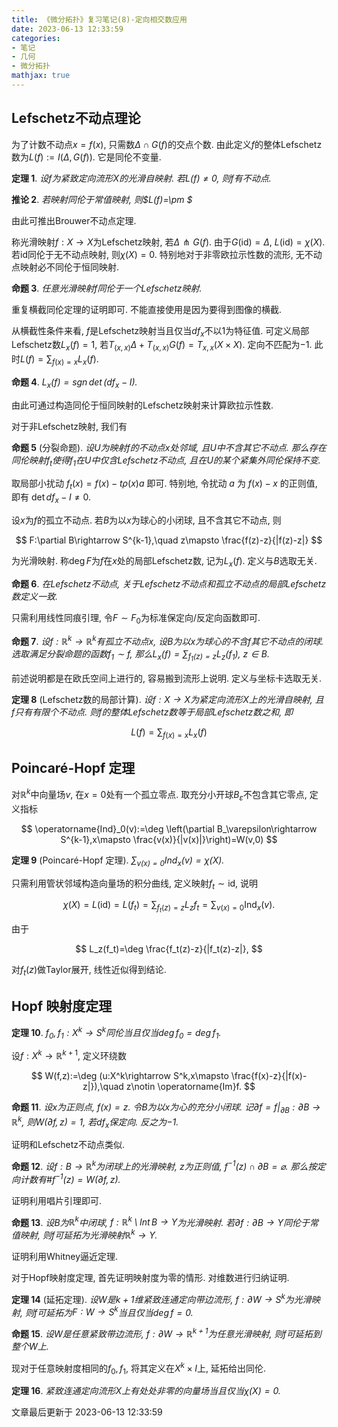```yaml
---
title: 《微分拓扑》复习笔记(8)-定向相交数应用
date: 2023-06-13 12:33:59
categories: 
- 笔记
- 几何
- 微分拓扑
mathjax: true
---
```


## Lefschetz不动点理论

为了计数不动点$x=f(x),$ 只需数$\Delta\cap G(f)$的交点个数.
由此定义$f$的整体Lefschetz数为$L(f):=I(\Delta,G(f)).$ 它是同伦不变量.

**定理 1**. *设$f$为紧致定向流形$X$的光滑自映射. 若$L(f)\neq 0,$ 则$f$有不动点.* 

**推论 2**. *若映射同伦于常值映射, 则$L(f)=\pm $* 

由此可推出Brouwer不动点定理.

称光滑映射$f:X\rightarrow X$为Lefschetz映射, 若$\Delta\pitchfork G(f).$
由于$G(\mathrm{id})=\Delta,$ $L(\mathrm{id})=\chi(X).$
若$\mathrm{id}$同伦于无不动点映射, 则$\chi(X)=0.$
特别地对于非零欧拉示性数的流形, 无不动点映射必不同伦于恒同映射.

**命题 3**. *任意光滑映射$f$同伦于一个Lefschetz映射.* 

重复横截同伦定理的证明即可. 不能直接使用是因为要得到图像的横截.

从横截性条件来看, $f$是Lefschetz映射当且仅当$df_x$不以$1$为特征值.
可定义局部Lefschetz数$L_x(f)=1,$
若$T_{(x,x)}\Delta+T_{(x,x)}G(f)=T_{x,x}(X\times X).$ 定向不匹配为$-1.$
此时$L(f)=\sum_{f(x)=x}L_x(f).$

**命题 4**. *$L_x(f)=\operatorname{sgn}\det(df_x-I).$* 

由此可通过构造同伦于恒同映射的Lefschetz映射来计算欧拉示性数.

对于非Lefschetz映射, 我们有

**命题 5** (分裂命题). *设$U$为映射$f$的不动点$x$处邻域, 且$U$中不含其它不动点. 那么存在同伦映射$f_t$使得$f_1$在$U$中仅含Lefschetz不动点, 且在$U$的某个紧集外同伦保持不变.* 

取局部小扰动 $f_t(x)=f(x)-t\rho(x) a$ 即可. 特别地, 令扰动 $a$ 为
$f(x)-x$ 的正则值, 即有 $\det df_x-I\neq 0.$

设$x$为$f$的孤立不动点. 若$B$为以$x$为球心的小闭球, 且不含其它不动点, 则


$$
F:\partial B\rightarrow S^{k-1},\quad z\mapsto \frac{f(z)-z}{|f(z)-z|}
$$


为光滑映射. 称$\deg F$为$f$在$x$处的局部Lefschetz数, 记为$L_x(f).$
定义与$B$选取无关.

**命题 6**. *在Lefschetz不动点, 关于Lefschetz不动点和孤立不动点的局部Lefschetz数定义一致.* 

只需利用线性同痕引理, 令$F\sim F_0$为标准保定向/反定向函数即可.

**命题 7**. *设$f:\mathbb{R}^k\rightarrow \mathbb{R}^k$有孤立不动点$x$, 设$B$为以$x$为球心的不含$f$其它不动点的闭球. 选取满足分裂命题的函数$f_1\sim f,$ 那么$L_x(f)=\sum_{f_1(z)=z}L_z(f_1),$ $z\in B.$* 

前述说明都是在欧氏空间上进行的, 容易搬到流形上说明.
定义与坐标卡选取无关.

**定理 8** (Lefschetz数的局部计算). *设$f:X\rightarrow X$为紧定向流形$X$上的光滑自映射, 且$f$只有有限个不动点. 则$f$的整体Lefschetz数等于局部Lefschetz数之和, 即* 



$$
L(f)=\sum_{f(x)=x}L_x(f)
$$



## Poincaré-Hopf 定理

对$\mathbb{R}^k$中向量场$v,$ 在$x=0$处有一个孤立零点.
取充分小开球$B_\varepsilon$不包含其它零点, 定义指标


$$
\operatorname{Ind}_0(v):=\deg \left(\partial B_\varepsilon\rightarrow S^{k-1},x\mapsto \frac{v(x)}{|v(x)|}\right)=W(v,0)
$$



**定理 9** (Poincaré-Hopf 定理). *$\sum_{v(x)=0} \operatorname{Ind}_x(v)=\chi(X).$* 

只需利用管状邻域构造向量场的积分曲线, 定义映射$f_t\sim \mathrm{id},$
说明


$$
\chi(X)=L(\mathrm{id})=L(f_t)=\sum_{f_t(z)=z} L_{z}f_t=\sum_{v(x)=0} \operatorname{Ind}_x(v).
$$


由于 

$$
L_z(f_t)=\deg \frac{f_t(z)-z}{|f_t(z)-z|},
$$


对$f_t(z)$做Taylor展开, 线性近似得到结论.

## Hopf 映射度定理

**定理 10**. *$f_0,f_1:X^k\rightarrow S^k$同伦当且仅当$\deg f_0=\deg f_1.$* 

设$f:X^k\rightarrow \mathbb{R}^{k+1},$ 定义环绕数


$$
W(f,z):=\deg (u:X^k\rightarrow S^k,x\mapsto \frac{f(x)-z}{|f(x)-z|}),\quad z\notin \operatorname{Im}f.
$$



**命题 11**. *设$x$为正则点, $f(x)=z.$ 令$B$为以$x$为心的充分小闭球. 记$\partial f=f|_{\partial B}:\partial B\rightarrow \mathbb{R}^k,$ 则$W(\partial f,z)=1,$ 若$df_x$保定向. 反之为$-1.$* 

证明和Lefschetz不动点类似.

**命题 12**. *设$f:B\rightarrow \mathbb{R}^k$为闭球上的光滑映射, $z$为正则值, $f^{-1}(z)\cap \partial B=\varnothing.$ 那么按定向计数有$\# f^{-1}(z)=W(\partial f,z).$* 

证明利用唱片引理即可.

**命题 13**. *设$B$为$\mathbb{R}^k$中闭球, $f:\mathbb{R}^k\setminus \operatorname{Int}B\rightarrow Y$为光滑映射. 若$\partial f:\partial B\rightarrow Y$同伦于常值映射, 则$f$可延拓为光滑映射$\mathbb{R}^k\rightarrow Y.$* 

证明利用Whitney逼近定理.

对于Hopf映射度定理, 首先证明映射度为零的情形. 对维数进行归纳证明.

**定理 14** (延拓定理). *设$W$是$k+1$维紧致连通定向带边流形, $f:\partial W\rightarrow S^k$为光滑映射, 则$f$可延拓为$F:W\rightarrow S^k$当且仅当$\deg f=0.$* 

**命题 15**. *设$W$是任意紧致带边流形, $f:\partial W\rightarrow \mathbb{R}^{k+1}$为任意光滑映射, 则$f$可延拓到整个$W$上.* 

现对于任意映射度相同的$f_0,f_1,$ 将其定义在$X^k\times I$上,
延拓给出同伦.

**定理 16**. *紧致连通定向流形$X$上有处处非零的向量场当且仅当$\chi(X)=0.$* 

文章最后更新于 2023-06-13 12:33:59 

